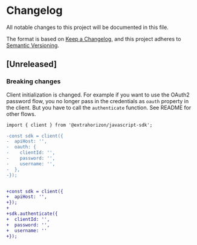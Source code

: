 # Changelog

All notable changes to this project will be documented in this file.

The format is based on [Keep a Changelog](https://keepachangelog.com/en/1.0.0/),
and this project adheres to [Semantic Versioning](https://semver.org/spec/v2.0.0.html).

## [Unreleased]

### Breaking changes

Client initialization is changed. For example if you want to use the OAuth2 password flow, you no longer pass in the credentials as `oauth` property in the client. But you have to call the `authenticate` function. See README for other flows.

```diff
import { client } from '@extrahorizon/javascript-sdk';

-const sdk = client({
-  apiHost: '',
-  oauth: {
-    clientId: '',
-    password: '',
-    username: '',
-  },
-});


+const sdk = client({
+  apiHost: '',
+});
+
+sdk.authenticate({
+  clientId: '',
+  password: '',
+  username: ''
+});
```
